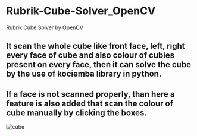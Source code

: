 # Rubrik-Cube-Solver_OpenCV
Rubrik Cube Solver by OpenCV

## It scan the whole cube like front face, left, right every face of cube and also colour of cubies present on every face, then it can solve the cube by the use of kociemba library in python.
## If a face is not scanned properly, than here a feature is also added that scan the colour of cube manually by clicking the boxes.

![cube](https://user-images.githubusercontent.com/73324896/144755074-90d94659-aa54-42c7-acef-afce358ce526.png)

